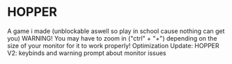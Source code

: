 # HOPPER
A game i made (unblockable aswell so play in school cause nothing can get you)
WARNING! You may have to zoom in ("ctrl" + "+") depending on the size of your monitor for it to work properly!
Optimization Update: HOPPER V2: keybinds and warning prompt about monitor issues
